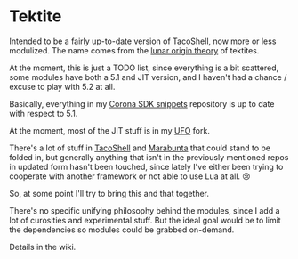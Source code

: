 Tektite
=======

Intended to be a fairly up-to-date version of TacoShell, now more or less modulized. The name comes from the
[lunar origin theory](http://en.wikipedia.org/wiki/Tektite#Nonterrestrial_source_theories) of tektites.

At the moment, this is just a TODO list, since everything is a bit scattered, some modules have both a 5.1 and JIT
version, and I haven't had a chance / excuse to play with 5.2 at all.

Basically, everything in my [Corona SDK snippets](https://github.com/ggcrunchy/corona-sdk-snippets) repository is up
to date with respect to 5.1.

At the moment, most of the JIT stuff is in my [UFO](https://github.com/ggcrunchy/ufo) fork.

There's a lot of stuff in [TacoShell](https://github.com/ggcrunchy/TacoShell) and [Marabunta](https://github.com/ggcrunchy/Marabunta)
that could stand to be folded in, but generally anything that isn't in the previously mentioned repos in updated form hasn't been
touched, since lately I've either been trying to cooperate with another framework or not able to use Lua at all. :cry:

So, at some point I'll try to bring this and that together.

There's no specific unifying philosophy behind the modules, since I add a lot of curosities and experimental stuff.
But the ideal goal would be to limit the dependencies so modules could be grabbed on-demand.

Details in the wiki.